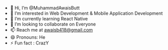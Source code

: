 - 👋 Hi, I’m @MuhammadAwaisButt
- 👀 I’m interested in   Web Development & Mobile Application Development
- 🌱 I’m currently learning React Native
- 💞️ I’m looking to collaborate on Everyone
- 📫 Reach me at awaisb418@gmail.com
- 😄 Pronouns: He
- ⚡ Fun fact : CrazY

<!---
MuhammadAwaisButt/MuhammadAwaisButt is a ✨ special ✨ repository because its `README.md` (this file) appears on your GitHub profile.
You can click the Preview link to take a look at your changes.
--->
